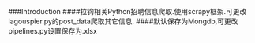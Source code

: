 ###Introduction
####拉钩相关Python招聘信息爬取.使用scrapy框架.可更改lagouspier.py的post_data爬取其它信息.
####默认保存为Mongdb,可更改pipelines.py设置保存为.xlsx


